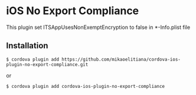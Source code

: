 # iOS No Export Compliance

This plugin set ITSAppUsesNonExemptEncryption to false in *-Info.plist file

## Installation

`$ cordova plugin add https://github.com/mikaoelitiana/cordova-ios-plugin-no-export-compliance.git`

or

`$ cordova plugin add cordova-ios-plugin-no-export-compliance`
